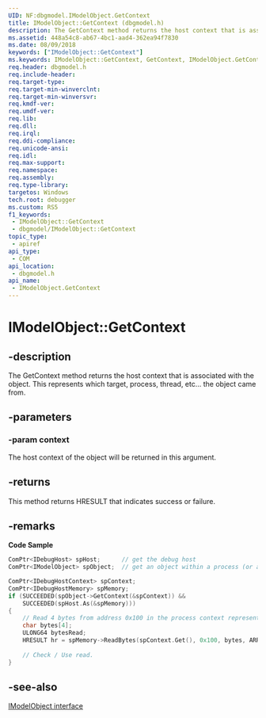 ```yaml
---
UID: NF:dbgmodel.IModelObject.GetContext
title: IModelObject::GetContext (dbgmodel.h)
description: The GetContext method returns the host context that is associated with the object.
ms.assetid: 448a54c8-ab67-4bc1-aad4-362ea94f7830
ms.date: 08/09/2018
keywords: ["IModelObject::GetContext"]
ms.keywords: IModelObject::GetContext, GetContext, IModelObject.GetContext, IModelObject::GetContext, IModelObject.GetContext
req.header: dbgmodel.h
req.include-header: 
req.target-type: 
req.target-min-winverclnt: 
req.target-min-winversvr: 
req.kmdf-ver: 
req.umdf-ver: 
req.lib: 
req.dll: 
req.irql: 
req.ddi-compliance: 
req.unicode-ansi: 
req.idl: 
req.max-support: 
req.namespace: 
req.assembly: 
req.type-library: 
targetos: Windows
tech.root: debugger
ms.custom: RS5
f1_keywords:
 - IModelObject::GetContext
 - dbgmodel/IModelObject::GetContext
topic_type:
 - apiref
api_type:
 - COM
api_location:
 - dbgmodel.h
api_name:
 - IModelObject.GetContext
---
```


# IModelObject::GetContext


## -description

The GetContext method returns the host context that is associated with the object. This represents which target, process, thread, etc... the object came from.

## -parameters

### -param context

The host context of the object will be returned in this argument.

## -returns

This method returns HRESULT that indicates success or failure.

## -remarks

**Code Sample**

```cpp
ComPtr<IDebugHost> spHost;      // get the debug host
ComPtr<IModelObject> spObject;  // get an object within a process (or a process object)

ComPtr<IDebugHostContext> spContext;
ComPtr<IDebugHostMemory> spMemory;
if (SUCCEEDED(spObject->GetContext(&spContext)) &&
    SUCCEEDED(spHost.As(&spMemory)))
{
    // Read 4 bytes from address 0x100 in the process context represented by spObject
    char bytes[4];
    ULONG64 bytesRead;
    HRESULT hr = spMemory->ReadBytes(spContext.Get(), 0x100, bytes, ARRAYSIZE(bytes), &bytesRead);
    
    // Check / Use read.
}
```

## -see-also

[IModelObject interface](nn-dbgmodel-imodelobject.md)

